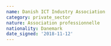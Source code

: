 ```yaml
---
name: Danish ICT Industry Association 
category: private_sector
nature: Association professionnelle 
nationality: Danemark
date_signed: '2018-11-12'
---
```

    